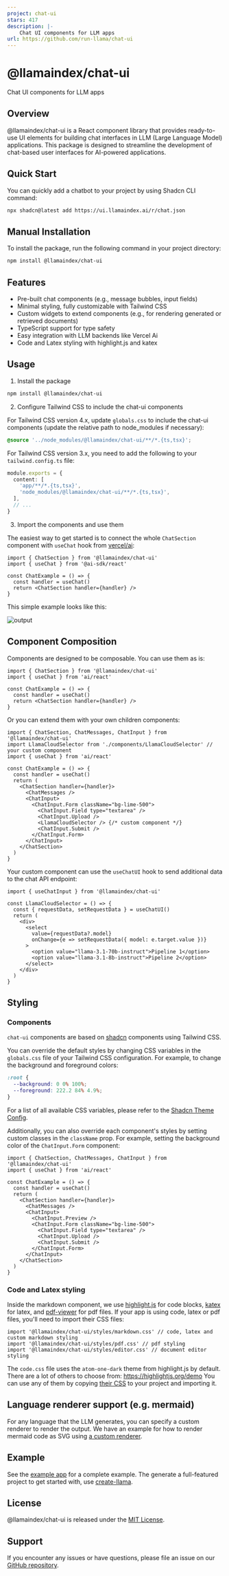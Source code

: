 ```yaml
---
project: chat-ui
stars: 417
description: |-
    Chat UI components for LLM apps
url: https://github.com/run-llama/chat-ui
---
```


# @llamaindex/chat-ui

Chat UI components for LLM apps

## Overview

@llamaindex/chat-ui is a React component library that provides ready-to-use UI elements for building chat interfaces in LLM (Large Language Model) applications. This package is designed to streamline the development of chat-based user interfaces for AI-powered applications.

## Quick Start

You can quickly add a chatbot to your project by using Shadcn CLI command:

```sh
npx shadcn@latest add https://ui.llamaindex.ai/r/chat.json
```

## Manual Installation

To install the package, run the following command in your project directory:

```sh
npm install @llamaindex/chat-ui
```

## Features

- Pre-built chat components (e.g., message bubbles, input fields)
- Minimal styling, fully customizable with Tailwind CSS
- Custom widgets to extend components (e.g., for rendering generated or retrieved documents)
- TypeScript support for type safety
- Easy integration with LLM backends like Vercel Ai
- Code and Latex styling with highlight.js and katex

## Usage

1. Install the package

```sh
npm install @llamaindex/chat-ui
```

2. Configure Tailwind CSS to include the chat-ui components

For Tailwind CSS version 4.x, update `globals.css` to include the chat-ui components (update the relative path to node_modules if necessary):

```css
@source '../node_modules/@llamaindex/chat-ui/**/*.{ts,tsx}';
```

For Tailwind CSS version 3.x, you need to add the following to your `tailwind.config.ts` file:

```ts
module.exports = {
  content: [
    'app/**/*.{ts,tsx}',
    'node_modules/@llamaindex/chat-ui/**/*.{ts,tsx}',
  ],
  // ...
}
```

3. Import the components and use them

The easiest way to get started is to connect the whole `ChatSection` component with `useChat` hook from [vercel/ai](https://github.com/vercel/ai):

```tsx
import { ChatSection } from '@llamaindex/chat-ui'
import { useChat } from '@ai-sdk/react'

const ChatExample = () => {
  const handler = useChat()
  return <ChatSection handler={handler} />
}
```

This simple example looks like this:

![output](https://github.com/user-attachments/assets/fdf008a3-52b4-49ef-8db5-c9388d4fb8fa)

## Component Composition

Components are designed to be composable. You can use them as is:

```tsx
import { ChatSection } from '@llamaindex/chat-ui'
import { useChat } from 'ai/react'

const ChatExample = () => {
  const handler = useChat()
  return <ChatSection handler={handler} />
}
```

Or you can extend them with your own children components:

```tsx
import { ChatSection, ChatMessages, ChatInput } from '@llamaindex/chat-ui'
import LlamaCloudSelector from './components/LlamaCloudSelector' // your custom component
import { useChat } from 'ai/react'

const ChatExample = () => {
  const handler = useChat()
  return (
    <ChatSection handler={handler}>
      <ChatMessages />
      <ChatInput>
        <ChatInput.Form className="bg-lime-500">
          <ChatInput.Field type="textarea" />
          <ChatInput.Upload />
          <LlamaCloudSelector /> {/* custom component */}
          <ChatInput.Submit />
        </ChatInput.Form>
      </ChatInput>
    </ChatSection>
  )
}
```

Your custom component can use the `useChatUI` hook to send additional data to the chat API endpoint:

```tsx
import { useChatInput } from '@llamaindex/chat-ui'

const LlamaCloudSelector = () => {
  const { requestData, setRequestData } = useChatUI()
  return (
    <div>
      <select
        value={requestData?.model}
        onChange={e => setRequestData({ model: e.target.value })}
      >
        <option value="llama-3.1-70b-instruct">Pipeline 1</option>
        <option value="llama-3.1-8b-instruct">Pipeline 2</option>
      </select>
    </div>
  )
}
```

## Styling

### Components

`chat-ui` components are based on [shadcn](https://ui.shadcn.com/) components using Tailwind CSS.

You can override the default styles by changing CSS variables in the `globals.css` file of your Tailwind CSS configuration. For example, to change the background and foreground colors:

```css
:root {
  --background: 0 0% 100%;
  --foreground: 222.2 84% 4.9%;
}
```

For a list of all available CSS variables, please refer to the [Shadcn Theme Config](https://ui.shadcn.com/themes).

Additionally, you can also override each component's styles by setting custom classes in the `className` prop. For example, setting the background color of the `ChatInput.Form` component:

```tsx
import { ChatSection, ChatMessages, ChatInput } from '@llamaindex/chat-ui'
import { useChat } from 'ai/react'

const ChatExample = () => {
  const handler = useChat()
  return (
    <ChatSection handler={handler}>
      <ChatMessages />
      <ChatInput>
        <ChatInput.Preview />
        <ChatInput.Form className="bg-lime-500">
          <ChatInput.Field type="textarea" />
          <ChatInput.Upload />
          <ChatInput.Submit />
        </ChatInput.Form>
      </ChatInput>
    </ChatSection>
  )
}
```

### Code and Latex styling

Inside the markdown component, we use [highlight.js](https://highlightjs.org/) for code blocks, [katex](https://katex.org/) for latex, and [pdf-viewer](https://github.com/run-llama/pdf-viewer) for pdf files.
If your app is using code, latex or pdf files, you'll need to import their CSS files:

```tsx
import '@llamaindex/chat-ui/styles/markdown.css' // code, latex and custom markdown styling
import '@llamaindex/chat-ui/styles/pdf.css' // pdf styling
import '@llamaindex/chat-ui/styles/editor.css' // document editor styling
```

The `code.css` file uses the `atom-one-dark` theme from highlight.js by default. There are a lot of others to choose from: https://highlightjs.org/demo
You can use any of them by copying [their CSS](https://github.com/highlightjs/highlight.js/tree/main/src/styles/) to your project and importing it.

## Language renderer support (e.g. mermaid)

For any language that the LLM generates, you can specify a custom renderer to render the output.
We have an example for how to render mermaid code as SVG using [a custom renderer](./apps/web/app/demo/mermaid/).

## Example

See the [example app](https://github.com/run-llama/chat-ui/blob/main/apps/web/README.md) for a complete example. The generate a full-featured project to
get started with, use [create-llama](https://github.com/run-llama/create-llama).

## License

@llamaindex/chat-ui is released under the [MIT License](LICENSE).

## Support

If you encounter any issues or have questions, please file an issue on our [GitHub repository](https://github.com/run-llama/chat-ui/issues).

